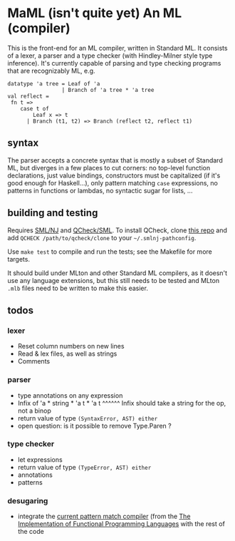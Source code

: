 # MaML (isn't quite yet) An ML (compiler)

This is the front-end for an ML compiler, written in Standard ML. It consists of a lexer, a parser and a type checker (with Hindley-Milner style type inference). It's currently capable of parsing and type checking programs that are recognizably ML, e.g.

```
datatype 'a tree = Leaf of 'a
                 | Branch of 'a tree * 'a tree
val reflect =
 fn t =>
    case t of
        Leaf x => t
      | Branch (t1, t2) => Branch (reflect t2, reflect t1)
```

## syntax

The parser accepts a concrete syntax that is mostly a subset of Standard ML, but diverges in a few places to cut corners: no top-level function declarations, just value bindings, constructors must be capitalized (if it's good enough for Haskell...), only pattern matching `case` expressions, no patterns in functions or lambdas, no syntactic sugar for lists, ...

## building and testing

Requires [SML/NJ](http://smlnj.org/) and [QCheck/SML](http://contrapunctus.net/league/haques/qcheck/qcheck.html). To install QCheck, clone [this repo](https://github.com/league/qcheck) and add `QCHECK /path/to/qcheck/clone` to your `~/.smlnj-pathconfig`.

Use `make test` to compile and run the tests; see the Makefile for more targets.

It should build under MLton and other Standard ML compilers, as it doesn't use any language extensions, but this still needs to be tested and MLton `.mlb` files need to be written to make this easier.

## todos

### lexer

- Reset column numbers on new lines
- Read & lex files, as well as strings
- Comments

### parser

- type annotations on any expression
- Infix of 'a * string * 'a t * 'a t
                ^^^^^^ Infix should take a string for the op, not a binop
- return value of type `(SyntaxError, AST) either`
- open question: is it possible to remove Type.Paren ?

### type checker

- let expressions
- return value of type `(TypeError, AST) either`
- annotations
- patterns

### desugaring

- integrate the [current pattern match compiler](https://github.com/spacemanaki/maml/blob/master/src/desugar.sml) (from the [The Implementation of Functional Programming Languages](http://research.microsoft.com/en-us/um/people/simonpj/papers/slpj-book-1987/) with the rest of the code
